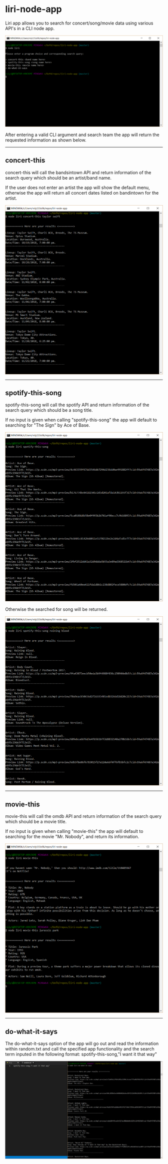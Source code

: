 # **liri-node-app**

Liri app allows you to search for concert/song/movie data using various API's in a CLI node app.

![alt text](./images/liri.PNG "liri")


After entering a valid CLI argument and search team the app will return the requested information as shown below.

------
## **concert-this**

concert-this will call the bandsintown API and return information of the search query which should be an artist/band name.

If the user does not enter an artist the app will show the default menu, otherwise the app will return all concert dates listed on bandintown for the artist.

![alt text](./images/concert-this.png "concert-this")

------
## **spotify-this-song**

spotify-this-song will call the spotify API and return information of the search query which should be a song title.

If no input is given when calling "spotify-this-song" the app will default to searching for "The Sign" by Ace of Base.

![alt text](./images/spotify-this-song-noinput.PNG "spotify-this-song-noinput")


Otherwise the searched for song will be returned.


![alt text](./images/spotify-this-song.PNG "spotify-this-song")

------
## **movie-this**

movie-this will call the omdb API and return information of the search query which should be a movie title.

If no input is given when calling "movie-this" the app will default to searching for the movie "Mr. Nobody", and return its information.

![alt text](./images/movie-this.PNG "movie-this")

------
## **do-what-it-says**

The do-what-it-says option of the app will go out and read the information within random.txt and call the specified app functionality and the search term inputed in the following format: spotify-this-song,"I want it that way"

![alt text](./images/do-what-it-says.PNG "do-what-it-says")